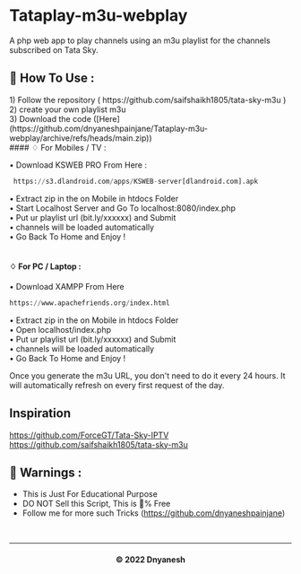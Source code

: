 # Tataplay-m3u-webplay

A php web app to play channels using an m3u playlist for the channels subscribed on Tata Sky.

<h2> 🍁 How To Use : </h2>
1) Follow the repository ( https://github.com/saifshaikh1805/tata-sky-m3u )<br>
2) create your own playlist m3u <br>
3) Download the code ([Here](https://github.com/dnyaneshpainjane/Tataplay-m3u-webplay/archive/refs/heads/main.zip))<br>
#### ♢ For Mobiles / TV :


• Download KSWEB PRO From Here :

```py
 https://s3.dlandroid.com/apps/KSWEB-server[dlandroid.com].apk

```

• Extract zip in the on Mobile in htdocs Folder <br>
• Start Localhost Server and Go To localhost:8080/index.php <br>
• Put ur playlist url (bit.ly/xxxxxx) and Submit <br>
• channels will be loaded automatically<br>
• Go Back To Home and Enjoy !<br><br>

#### ♢ For PC / Laptop :

• Download XAMPP From Here<br>

```py
https://www.apachefriends.org/index.html

```
• Extract zip in the on Mobile in htdocs Folder <br>
• Open localhost/index.php <br>
• Put ur playlist url (bit.ly/xxxxxx) and Submit <br>
• channels will be loaded automatically<br>
• Go Back To Home and Enjoy !

Once you generate the m3u URL, you don't need to do it every 24 hours. It will automatically refresh on every first request of the day.
## Inspiration
https://github.com/ForceGT/Tata-Sky-IPTV
https://github.com/saifshaikh1805/tata-sky-m3u

<h2>🚸 Warnings :</h2>

- This is Just For Educational Purpose
- DO NOT Sell this Script, This is 💯% Free
- Follow me for more such Tricks
(https://github.com/dnyaneshpainjane)
<br>


---
<h4 align='center'>© 2022 Dnyanesh </h4>

<!-- DO NOT REMOVE THIS CREDIT 🤬 🤬 -->
